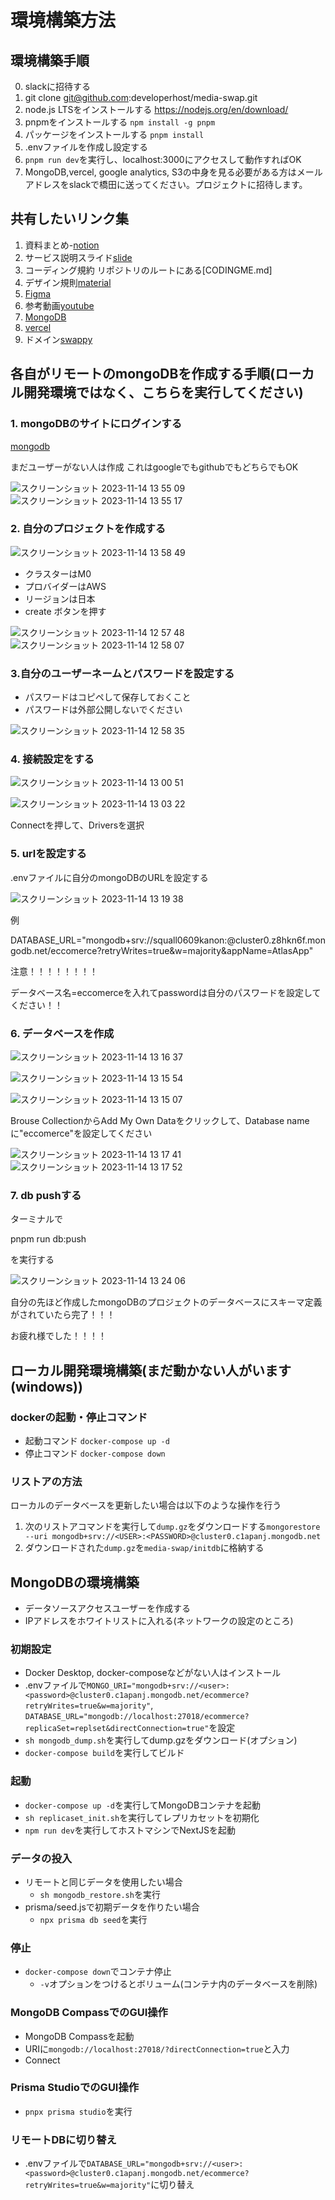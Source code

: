 # 環境構築方法

## 環境構築手順

0. slackに招待する
1. git clone <git@github.com>:developerhost/media-swap.git
2. node.js LTSをインストールする <https://nodejs.org/en/download/>
3. pnpmをインストールする `npm install -g pnpm`
4. パッケージをインストールする `pnpm install`
5. .envファイルを作成し設定する
6. `pnpm run dev`を実行し、localhost:3000にアクセスして動作すればOK
7. MongoDB,vercel, google analytics, S3の中身を見る必要がある方はメールアドレスをslackで橋田に送ってください。プロジェクトに招待します。

## 共有したいリンク集

1. 資料まとめ-[notion](https://ring-brand-8a1.notion.site/web-a21f7d21402e4837bee9dc095379d784?pvs=4)
2. サービス説明スライド[slide](https://docs.google.com/presentation/d/1bpopnTWIMddWTKF0L7PbIC5OX9K09WoX1sfmDqGdR6c/edit?usp=sharing)
3. コーディング規約 リポジトリのルートにある[CODINGME.md]
4. デザイン規則[material](https://m3.material.io/components/buttons/overview)
5. [Figma](https://www.figma.com/file/hGDNS4SqUcCFPEO7QktPpm/Untitled?type=design&node-id=0-1&mode=design&t=RXinljJlgKGIVOjm-0)
6. 参考動画[youtube](https://www.youtube.com/watch?v=PGPGcKBpAk8&t=18s)
7. [MongoDB](https://cloud.mongodb.com/v2/650570ecc24c6674dfe276c1#/overview)
8. [vercel](https://vercel.com/dirtyman69/media-swap)
9. ドメイン[swappy](https://www.swappy.jp/)

## 各自がリモートのmongoDBを作成する手順(ローカル開発環境ではなく、こちらを実行してください)

### 1. mongoDBのサイトにログインする

[mongodb](https://www.mongodb.com/ja-jp)

まだユーザーがない人は作成
これはgoogleでもgithubでもどちらでもOK

![スクリーンショット 2023-11-14 13 55 09](https://github.com/developerhost/media-swap/assets/50170789/b9ef59a2-4d1a-4b11-afc9-9ef265a3ab19)
![スクリーンショット 2023-11-14 13 55 17](https://github.com/developerhost/media-swap/assets/50170789/b9f28296-38fe-4362-ba96-0157e6b169a4)

### 2. 自分のプロジェクトを作成する

![スクリーンショット 2023-11-14 13 58 49](https://github.com/developerhost/media-swap/assets/50170789/e92795ba-0758-4f0f-a683-7c2ec05e13b7)

- クラスターはM0
- プロバイダーはAWS
- リージョンは日本
- create ボタンを押す

![スクリーンショット 2023-11-14 12 57 48](https://github.com/developerhost/media-swap/assets/50170789/e52341b5-575f-4f41-af1e-232f0d636b45)
![スクリーンショット 2023-11-14 12 58 07](https://github.com/developerhost/media-swap/assets/50170789/b3b5ad2b-f6ee-486a-90bf-ff5cb93bed81)

### 3.自分のユーザーネームとパスワードを設定する

- パスワードはコピペして保存しておくこと
- パスワードは外部公開しないでください

![スクリーンショット 2023-11-14 12 58 35](https://github.com/developerhost/media-swap/assets/50170789/e42a4a0f-81ec-4037-a6fd-94eeaa753adb)

### 4. 接続設定をする

![スクリーンショット 2023-11-14 13 00 51](https://github.com/developerhost/media-swap/assets/50170789/763dee5c-9e3d-419c-8add-64aaff73eb08)

![スクリーンショット 2023-11-14 13 03 22](https://github.com/developerhost/media-swap/assets/50170789/586e9379-d6b3-40a9-b70e-230b9ab43045)

Connectを押して、Driversを選択

### 5. urlを設定する

.envファイルに自分のmongoDBのURLを設定する

![スクリーンショット 2023-11-14 13 19 38](https://github.com/developerhost/media-swap/assets/50170789/3c9cca85-52a3-48cc-978e-1f325ba4728b)


例

DATABASE_URL="mongodb+srv://squall0609kanon:<password>@cluster0.z8hkn6f.mongodb.net/eccomerce?retryWrites=true&w=majority&appName=AtlasApp"

注意！！！！！！！！

データベース名=eccomerceを入れてpasswordは自分のパスワードを設定してください！！

### 6. データベースを作成

![スクリーンショット 2023-11-14 13 16 37](https://github.com/developerhost/media-swap/assets/50170789/b1d6c775-0343-417e-a0a3-e128ea5b113b)

![スクリーンショット 2023-11-14 13 15 54](https://github.com/developerhost/media-swap/assets/50170789/a2644ae0-7764-454f-b9fe-aec59f9c2b77)

![スクリーンショット 2023-11-14 13 15 07](https://github.com/developerhost/media-swap/assets/50170789/54f6a1ab-b727-46f9-917d-b85c3e298678)

Brouse CollectionからAdd My Own Dataをクリックして、Database nameに"eccomerce"を設定してください


![スクリーンショット 2023-11-14 13 17 41](https://github.com/developerhost/media-swap/assets/50170789/e84d69c6-6e75-4de8-aa74-23ba629f9947)
![スクリーンショット 2023-11-14 13 17 52](https://github.com/developerhost/media-swap/assets/50170789/07992f26-91ac-4491-88a7-8d7117a7ba51)


### 7. db pushする

ターミナルで

pnpm run db:push

を実行する

![スクリーンショット 2023-11-14 13 24 06](https://github.com/developerhost/media-swap/assets/50170789/56b320f2-385e-4866-aef6-f737670c0a6b)

自分の先ほど作成したmongoDBのプロジェクトのデータベースにスキーマ定義がされていたら完了！！！

お疲れ様でした！！！！


## ローカル開発環境構築(まだ動かない人がいます(windows))

### dockerの起動・停止コマンド

- 起動コマンド `docker-compose up -d`
- 停止コマンド `docker-compose down`
  
### リストアの方法

ローカルのデータベースを更新したい場合は以下のような操作を行う

1. 次のリストアコマンドを実行して`dump.gz`をダウンロードする`mongorestore --uri mongodb+srv://<USER>:<PASSWORD>@cluster0.c1apanj.mongodb.net`
2. ダウンロードされた`dump.gz`を`media-swap/initdb`に格納する

## MongoDBの環境構築

- データソースアクセスユーザーを作成する
- IPアドレスをホワイトリストに入れる(ネットワークの設定のところ)

### 初期設定

- Docker Desktop, docker-composeなどがない人はインストール
- .envファイルで`MONGO_URI="mongodb+srv://<user>:<password>@cluster0.c1apanj.mongodb.net/ecommerce?retryWrites=true&w=majority"`, `DATABASE_URL="mongodb://localhost:27018/ecommerce?replicaSet=replset&directConnection=true"`を設定
- `sh mongodb_dump.sh`を実行してdump.gzをダウンロード(オプション)
- `docker-compose build`を実行してビルド

### 起動

- `docker-compose up -d`を実行してMongoDBコンテナを起動
- `sh replicaset_init.sh`を実行してレプリカセットを初期化
- `npm run dev`を実行してホストマシンでNextJSを起動

### データの投入

- リモートと同じデータを使用したい場合
  - `sh mongodb_restore.sh`を実行
- prisma/seed.jsで初期データを作りたい場合
  - `npx prisma db seed`を実行

### 停止

- `docker-compose down`でコンテナ停止
  - `-v`オプションをつけるとボリューム(コンテナ内のデータベースを削除)

### MongoDB CompassでのGUI操作

- MongoDB Compassを起動
- URIに`mongodb://localhost:27018/?directConnection=true`と入力
- Connect

### Prisma StudioでのGUI操作

- `pnpx prisma studio`を実行

### リモートDBに切り替え

- .envファイルで`DATABASE_URL="mongodb+srv://<user>:<password>@cluster0.c1apanj.mongodb.net/ecommerce?retryWrites=true&w=majority"`に切り替え
